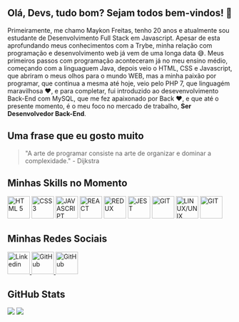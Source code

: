 ## Olá, Devs, tudo bom? Sejam todos bem-vindos!  👋

Primeiramente, me chamo Maykon Freitas, tenho 20 anos e atualmente sou estudante de Desenvolvimento Full Stack em Javascript. Apesar de esta aprofundando meus conhecimentos com a Trybe, minha relação com programação e desenvolvimento web já vem de uma longa data 😅. Meus primeiros passos com programação aconteceram já no meu ensino médio, começando com a linguaguem Java, depois veio o HTML, CSS e Javascript, que abriram o meus olhos para o mundo WEB, mas a minha paixão por programar, que continua a mesma até hoje, veio pelo PHP 7, que linguagém maravilhosa ❤️, e para completar, fui introduzido ao desevenvolvimento Back-End com MySQL, que me fez apaixonado por Back ❤️, e que até o presente momento, é o meu foco no mercado de trabalho, **Ser Desenvolvedor Back-End**.

## Uma frase que eu gosto muito
> "A arte de programar consiste na arte de organizar e dominar a complexidade." - Dijkstra

## Minhas Skills no Momento
<div>
<img  src="https://camo.githubusercontent.com/89a4f052af35af3ae91139b0da6496483e00d4fb645589fc4d26cf95b42f8454/68747470733a2f2f63646e2e6a7364656c6976722e6e65742f67682f64657669636f6e732f64657669636f6e2f69636f6e732f68746d6c352f68746d6c352d706c61696e2d776f72646d61726b2e737667" height="50" alt="HTML 5">
<img src="https://camo.githubusercontent.com/b3ce9472d369cacc72c37b7be98298b051836c138eada89587178fbd41939043/68747470733a2f2f63646e2e6a7364656c6976722e6e65742f67682f64657669636f6e732f64657669636f6e2f69636f6e732f637373332f637373332d706c61696e2d776f72646d61726b2e737667" height="50" alt="CSS 3">
<img src="https://camo.githubusercontent.com/442c452cb73752bb1914ce03fce2017056d651a2099696b8594ddf5ccc74825e/68747470733a2f2f63646e2e6a7364656c6976722e6e65742f67682f64657669636f6e732f64657669636f6e2f69636f6e732f6a6176617363726970742f6a6176617363726970742d6f726967696e616c2e737667" height="50" alt="JAVASCRIPT">
<img src="https://camo.githubusercontent.com/e84431cfbd9f7c44b1c20da1dde8ad407cbc31174844a428074d1e3b43faab8b/68747470733a2f2f63646e2e6a7364656c6976722e6e65742f67682f64657669636f6e732f64657669636f6e2f69636f6e732f72656163742f72656163742d6f726967696e616c2d776f72646d61726b2e737667" height="50" alt="REACT">
<img src="https://camo.githubusercontent.com/2b6b50702c658cdfcf440cef1eb88c7e0e5a16ce0eb6ab8bc933da7697c12213/68747470733a2f2f63646e2e6a7364656c6976722e6e65742f67682f64657669636f6e732f64657669636f6e2f69636f6e732f72656475782f72656475782d6f726967696e616c2e737667" height="50" alt="REDUX">
<img src="https://camo.githubusercontent.com/fd37a0ed465d6e14411705324a0d21739377f54ab6d0ae146c68fca8777e16c7/68747470733a2f2f63646e2e6a7364656c6976722e6e65742f67682f64657669636f6e732f64657669636f6e2f69636f6e732f6a6573742f6a6573742d706c61696e2e737667" height="50" alt="JEST">
<img src="https://camo.githubusercontent.com/dc9e7e657b4cd5ba7d819d1a9ce61434bd0ddbb94287d7476b186bd783b62279/68747470733a2f2f63646e2e6a7364656c6976722e6e65742f67682f64657669636f6e732f64657669636f6e2f69636f6e732f6769742f6769742d6f726967696e616c2e737667" height="50" alt="GIT">
<img src="https://camo.githubusercontent.com/5827f82f2c2d9c5bad33de64e073659d1a57032b31009b8127189be6876916d4/68747470733a2f2f63646e2e6a7364656c6976722e6e65742f67682f64657669636f6e732f64657669636f6e2f69636f6e732f6c696e75782f6c696e75782d6f726967696e616c2e737667" height="50" alt="LINUX/UNIX">
<img src=https://www.docker.com/wp-content/uploads/2022/03/Moby-logo.png height="50" alt="GIT">
</div>

## Minhas Redes Sociais

<div>
  <a href="https://www.linkedin.com/in/maykon-freitas-534b4222a/">
    <img src="https://upload.wikimedia.org/wikipedia/commons/thumb/f/f8/LinkedIn_icon_circle.svg/2048px-LinkedIn_icon_circle.svg.png" height="50" alt="Linkedin">
  </a>
  <a href="https://github.com/MaykonFreitas17">
    <img src="https://cdn4.iconfinder.com/data/icons/iconsimple-logotypes/512/github-512.png" height="50" alt="GitHub">
  </a>
  <a href="https://www.instagram.com/maykon_freitas17/">
    <img src="https://upload.wikimedia.org/wikipedia/commons/thumb/a/a5/Instagram_icon.png/2048px-Instagram_icon.png" height="50" alt="GitHub">
  </a>
</div>

## GitHub Stats
<div>
  <img src="https://github-readme-stats.vercel.app/api?username=MaykonFreitas17">
  <img src="https://github-readme-stats.vercel.app/api/top-langs/?username=MaykonFreitas17"
</div>

<!--
**MaykonFreitas17/MaykonFreitas17** is a ✨ _special_ ✨ repository because its `README.md` (this file) appears on your GitHub profile.

Here are some ideas to get you started:

- 🔭 I’m currently working on ...
- 🌱 I’m currently learning ...
- 👯 I’m looking to collaborate on ...
- 🤔 I’m looking for help with ...
- 💬 Ask me about ...
- 📫 How to reach me: ...
- 😄 Pronouns: ...
- ⚡ Fun fact: ...
-->
